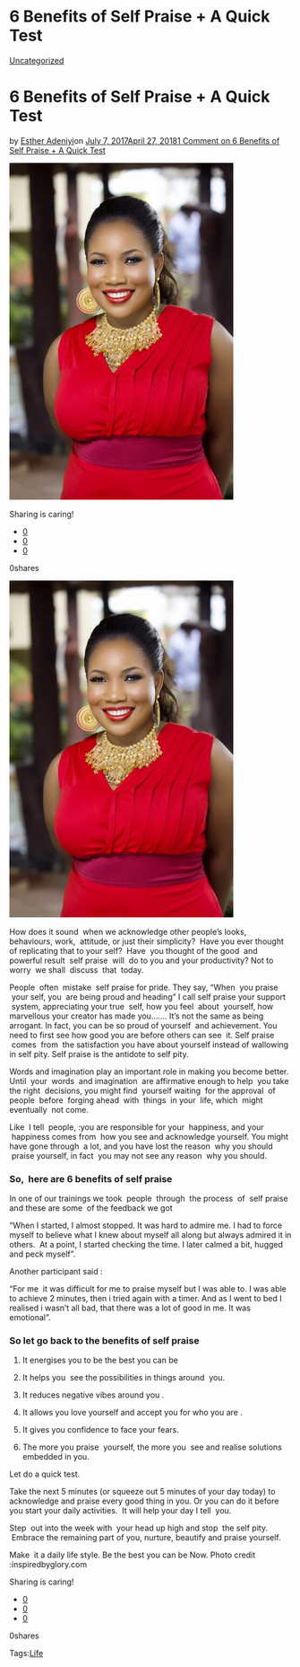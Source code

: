 # 6 Benefits of Self Praise + A Quick Test

[Uncategorized](https://estheradeniyi.com/category/uncategorized/)
# 6 Benefits of Self Praise + A Quick Test

by [Esther Adeniyi](https://estheradeniyi.com/author/esther-adeniyi/)on [July 7, 2017April 27, 2018](https://estheradeniyi.com/6-benefits-of-self-praise-quick-tes/)[1 Comment on 6 Benefits of Self Praise + A Quick Test](https://estheradeniyi.com/6-benefits-of-self-praise-quick-tes/#comments)

![](images/TCD_8881-400x600.jpg)

Sharing is caring!

- [0](https://www.facebook.com/sharer/sharer.php?u=https%3A%2F%2Festheradeniyi.com%2F6-benefits-of-self-praise-quick-tes%2F&amp;t=6%20Benefits%20of%20Self%20Praise%20%2B%20A%20Quick%20Test)
- [0](https://twitter.com/intent/tweet?text=6%20Benefits%20of%20Self%20Praise%20%2B%20A%20Quick%20Test&amp;url=https%3A%2F%2Festheradeniyi.com%2F6-benefits-of-self-praise-quick-tes%2F)
- [0](#)

0shares

[![Benefits of Self Praise](images/TCD_8881-400x600.jpg)](images/TCD_8881-400x600.jpg)

 How does it sound &#xA0;when we acknowledge other people&#x2019;s looks, behaviours, work, &#xA0;attitude, or just their simplicity? &#xA0;Have you ever thought of replicating that to your self? &#xA0;Have &#xA0;you thought of the good &#xA0;and powerful result &#xA0;self praise &#xA0;will &#xA0;do to you and your productivity? Not to worry &#xA0;we shall &#xA0;discuss &#xA0;that &#xA0;today.

 People &#xA0;often &#xA0;mistake &#xA0;self praise for pride. They say, &#x201C;When &#xA0;you praise &#xA0;your self, you &#xA0;are being proud and heading&#x201D; I call self praise your support &#xA0;system, appreciating your true &#xA0;self, how you feel &#xA0;about &#xA0;yourself, how marvellous your creator has made you&#x2026;&#x2026;. It&#x2019;s not the same as being arrogant.
In fact, you can be so proud of yourself &#xA0;and achievement. You need to first see how good you are before others can see &#xA0;it. Self praise &#xA0;comes &#xA0;from &#xA0;the satisfaction you have about yourself instead of wallowing in self pity. Self praise is the antidote to self pity.&#xA0;

 Words and imagination play an important role in making you become better. Until &#xA0;your &#xA0;words &#xA0;and imagination &#xA0;are affirmative enough to help &#xA0;you take the right &#xA0;decisions, you might find &#xA0;yourself waiting &#xA0;for the approval &#xA0;of people &#xA0;before &#xA0;forging ahead &#xA0;with &#xA0;things &#xA0;in your &#xA0;life, which &#xA0;might eventually &#xA0;not come.

 Like &#xA0;I tell &#xA0;people, :you are responsible for your &#xA0;happiness, and your &#xA0;happiness comes from &#xA0;how you see and acknowledge yourself. You might have gone through &#xA0;a lot, and you have lost the reason &#xA0;why you should &#xA0;praise yourself, in fact &#xA0;you may not see any reason &#xA0;why you should.

###  So, &#xA0;here are 6 benefits of self praise&#xA0;

 In one of our trainings we took &#xA0;people &#xA0;through &#xA0;the process &#xA0;of &#xA0;self praise and these are some &#xA0;of the feedback we got

 &#x201C;When I started, I almost stopped. It was hard to admire me. I had to force myself to believe what I knew about myself all along but always admired it in others. &#xA0;At a point, I started checking the time. I later calmed a bit, hugged and peck myself&#x201D;.

 Another participant said :

 &#x201C;For me &#xA0;it was difficult for me to praise myself but I was able to. I was able to achieve 2 minutes, then i tried again with a timer. And as I went to bed I realised i wasn&#x2019;t all bad, that there was a lot of good in me. It was emotional&#x201D;.

###  So let go back to the benefits of self praise&#xA0;

 1. It energises you to be the best you can be&#xA0;

 2. It helps you &#xA0;see the possibilities in things around &#xA0;you.&#xA0;

 3. It reduces negative vibes around you .

 4. It allows you love yourself and accept you for who you are .

 5. It gives you confidence to face your fears.&#xA0;

 6. The more you praise &#xA0;yourself, the more you &#xA0;see and realise solutions embedded in you.

 Let do a quick test.

 Take the next 5 minutes (or squeeze out 5 minutes of your day today) to acknowledge and praise every good thing in you. Or you can do it before you start your daily activities. &#xA0;It will help your day I tell &#xA0;you.

 Step &#xA0;out into the week with &#xA0;your head up high and stop &#xA0;the self pity. &#xA0;Embrace the remaining part of you, nurture, beautify and praise yourself.

 Make &#xA0;it a daily life style. Be the best you can be Now.
Photo credit :inspiredbyglory.com&#xA0;

Sharing is caring!

- [0](https://www.facebook.com/sharer/sharer.php?u=https%3A%2F%2Festheradeniyi.com%2F6-benefits-of-self-praise-quick-tes%2F&amp;t=6%20Benefits%20of%20Self%20Praise%20%2B%20A%20Quick%20Test)
- [0](https://twitter.com/intent/tweet?text=6%20Benefits%20of%20Self%20Praise%20%2B%20A%20Quick%20Test&amp;url=https%3A%2F%2Festheradeniyi.com%2F6-benefits-of-self-praise-quick-tes%2F)
- [0](#)

0shares

Tags:[Life](https://estheradeniyi.com/tag/life/)